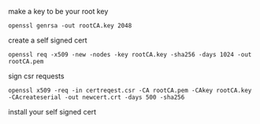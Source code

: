 

make a key to be your root key

~~~
openssl genrsa -out rootCA.key 2048
~~~

create a self signed cert
~~~
openssl req -x509 -new -nodes -key rootCA.key -sha256 -days 1024 -out rootCA.pem
~~~

sign csr requests
~~~
openssl x509 -req -in certreqest.csr -CA rootCA.pem -CAkey rootCA.key -CAcreateserial -out newcert.crt -days 500 -sha256
~~~

install your self signed cert


